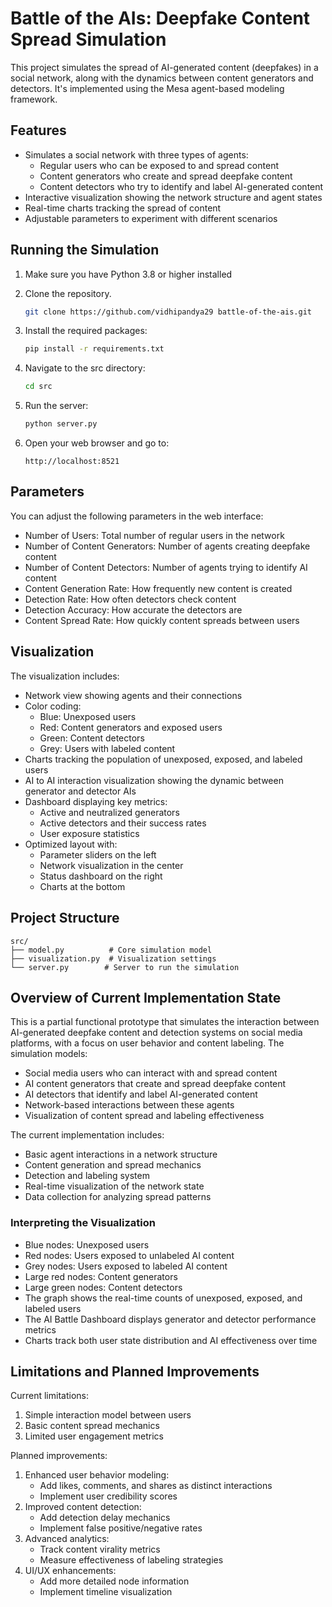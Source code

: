 # Battle of the AIs: Deepfake Content Spread Simulation

This project simulates the spread of AI-generated content (deepfakes) in a social network, along with the dynamics between content generators and detectors. It's implemented using the Mesa agent-based modeling framework.

## Features

- Simulates a social network with three types of agents:
  - Regular users who can be exposed to and spread content
  - Content generators who create and spread deepfake content
  - Content detectors who try to identify and label AI-generated content
- Interactive visualization showing the network structure and agent states
- Real-time charts tracking the spread of content
- Adjustable parameters to experiment with different scenarios

## Running the Simulation
1. Make sure you have Python 3.8 or higher installed

2. Clone the repository.
    ```bash
    git clone https://github.com/vidhipandya29 battle-of-the-ais.git
    ```
3. Install the required packages:
    ```bash
    pip install -r requirements.txt
    ```

4. Navigate to the src directory:
    ```bash
    cd src
    ```

5. Run the server:
    ```bash
    python server.py
    ```

6. Open your web browser and go to:
    ```
    http://localhost:8521
    ```

## Parameters

You can adjust the following parameters in the web interface:

- Number of Users: Total number of regular users in the network
- Number of Content Generators: Number of agents creating deepfake content
- Number of Content Detectors: Number of agents trying to identify AI content
- Content Generation Rate: How frequently new content is created
- Detection Rate: How often detectors check content
- Detection Accuracy: How accurate the detectors are
- Content Spread Rate: How quickly content spreads between users

## Visualization

The visualization includes:
- Network view showing agents and their connections
- Color coding:
  - Blue: Unexposed users
  - Red: Content generators and exposed users
  - Green: Content detectors
  - Grey: Users with labeled content
- Charts tracking the population of unexposed, exposed, and labeled users
- AI to AI interaction visualization showing the dynamic between generator and detector AIs
- Dashboard displaying key metrics:
  - Active and neutralized generators
  - Active detectors and their success rates
  - User exposure statistics
- Optimized layout with:
  - Parameter sliders on the left
  - Network visualization in the center
  - Status dashboard on the right
  - Charts at the bottom

## Project Structure

```
src/
├── model.py          # Core simulation model
├── visualization.py  # Visualization settings
└── server.py        # Server to run the simulation
```

## Overview of Current Implementation State

This is a partial functional prototype that simulates the interaction between AI-generated deepfake content and detection systems on social media platforms, with a focus on user behavior and content labeling. The simulation models:

- Social media users who can interact with and spread content
- AI content generators that create and spread deepfake content
- AI detectors that identify and label AI-generated content
- Network-based interactions between these agents
- Visualization of content spread and labeling effectiveness

The current implementation includes:
- Basic agent interactions in a network structure
- Content generation and spread mechanics
- Detection and labeling system
- Real-time visualization of the network state
- Data collection for analyzing spread patterns

### Interpreting the Visualization
- Blue nodes: Unexposed users
- Red nodes: Users exposed to unlabeled AI content
- Grey nodes: Users exposed to labeled AI content
- Large red nodes: Content generators
- Large green nodes: Content detectors
- The graph shows the real-time counts of unexposed, exposed, and labeled users
- The AI Battle Dashboard displays generator and detector performance metrics
- Charts track both user state distribution and AI effectiveness over time

## Limitations and Planned Improvements

Current limitations:
1. Simple interaction model between users
2. Basic content spread mechanics
3. Limited user engagement metrics

Planned improvements:
1. Enhanced user behavior modeling:
   - Add likes, comments, and shares as distinct interactions
   - Implement user credibility scores
2. Improved content detection:
   - Add detection delay mechanics
   - Implement false positive/negative rates
3. Advanced analytics:
   - Track content virality metrics
   - Measure effectiveness of labeling strategies
4. UI/UX enhancements:
   - Add more detailed node information
   - Implement timeline visualization 
